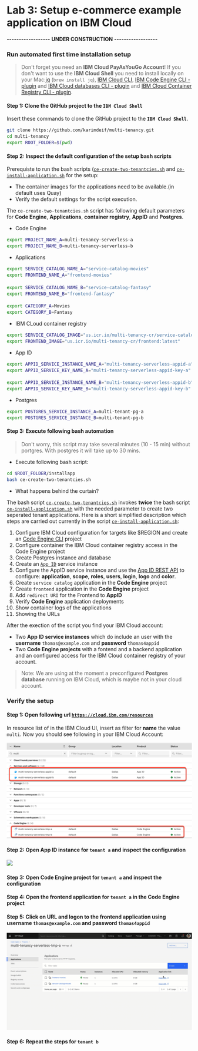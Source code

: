 # Lab 3: Setup e-commerce example application on IBM Cloud

**------------------**
**UNDER CONSTRUCTION**
**------------------**

### Run automated first time installation setup

> Don't forget you need an **IBM Cloud PayAsYouGo Account**!
> If you don't want to use the **IBM Cloud Shell** you need to install locally on your Mac:[jq](https://lzone.de/cheat-sheet/jq) (`brew install jq`), [IBM Cloud CLI](https://cloud.ibm.com/docs/cli?topic=cli-getting-started), [IBM Code Engine CLI - plugin](https://cloud.ibm.com/docs/codeengine?topic=codeengine-cli) and [IBM Cloud databases CLI - plugin](https://cloud.ibm.com/docs/databases-cli-plugin?topic=databases-cli-plugin-cdb-reference) and [IBM Cloud Container Registry CLI - plugin](https://cloud.ibm.com/docs/Registry?topic=container-registry-cli-plugin-containerregcli&locale=de).


#### Step 1: Clone the GitHub project to the **`IBM Cloud Shell`**

Insert these commands to clone the GitHub project to the **`IBM Cloud Shell`**.

```sh
git clone https://github.com/karimdeif/multi-tenancy.git
cd multi-tenancy
export ROOT_FOLDER=$(pwd)
```

#### Step 2: Inspect the default configuration of the setup bash scripts

Prerequiste to run the bash scripts ([`ce-create-two-tenantcies.sh`](https://github.com/karimdeif/multi-tenancy/blob/main/installapp/ce-create-two-tenantcies.sh) and [`ce-install-application.sh`](https://github.com/karimdeif/multi-tenancy/blob/main/installapp/ce-install-application.sh) for the setup:

* The container images for the applications need to be available.(in default uses Quay)
* Verify the default settings for the script execution.

The `ce-create-two-tenantcies.sh` script has following default parameters for **Code Engine**, **Applications**, **container registry**, **AppID** and **Postgres**.

*  Code Engine

```sh
export PROJECT_NAME_A=multi-tenancy-serverless-a
export PROJECT_NAME_B=multi-tenancy-serverless-b
```

* Applications

```sh
export SERVICE_CATALOG_NAME_A="service-catalog-movies"
export FRONTEND_NAME_A="frontend-movies"

export SERVICE_CATALOG_NAME_B="service-catalog-fantasy"
export FRONTEND_NAME_B="frontend-fantasy"

export CATEGORY_A=Movies
export CATEGORY_B=Fantasy
```

* IBM CLoud container registry

```sh
export SERVICE_CATALOG_IMAGE="us.icr.io/multi-tenancy-cr/service-catalog:latest"
export FRONTEND_IMAGE="us.icr.io/multi-tenancy-cr/frontend:latest"
```

* App ID

```sh
export APPID_SERVICE_INSTANCE_NAME_A="multi-tenancy-serverless-appid-a"
export APPID_SERVICE_KEY_NAME_A="multi-tenancy-serverless-appid-key-a"

export APPID_SERVICE_INSTANCE_NAME_B="multi-tenancy-serverless-appid-b"
export APPID_SERVICE_KEY_NAME_B="multi-tenancy-serverless-appid-key-b"
```

* Postgres

```sh
export POSTGRES_SERVICE_INSTANCE_A=multi-tenant-pg-a
export POSTGRES_SERVICE_INSTANCE_B=multi-tenant-pg-b
```

#### Step 3: Execute following bash automation

> Don't worry, this script may take several minutes (10 - 15 min) without portgres. With postgres it will take up to 30 mins.

* Execute following bash script:

```sh
cd $ROOT_FOLDER/installapp
bash ce-create-two-tenantcies.sh
```

* What happens behind the curtain?

The bash script [`ce-create-two-tenantcies.sh`](https://github.com/karimdeif/multi-tenancy/blob/main/installapp/ce-create-two-tenantcies.sh) invokes **twice** the bash script [`ce-install-application.sh`](https://github.com/karimdeif/multi-tenancy/blob/main/installapp/ce-install-application.sh) with the needed parameter to create two seperated tenant applications. Here is a short simplified description which steps are carried out currently in the script [`ce-install-application.sh`](https://github.com/karimdeif/multi-tenancy/blob/main/installapp/ce-install-application.sh):

 1. Configure IBM Cloud configuration for targets like $REGION and create an [Code Engine CLI](https://cloud.ibm.com/docs/codeengine?topic=codeengine-cli) project
 2. Configure container the IBM Cloud container registry access in the Code Engine project
 3. Create Postgres instance and database
 4. Create an [`App ID`](https://cloud.ibm.com/docs/appid) service instance
 5. Configure the AppID service instance and use the [App ID REST API](https://cloud.ibm.com/apidocs/app-id/management#introduction) to configure: **application**, **scope**, **roles**, **users**, **login**,  **logo** and **color**.
 6. Create `service catalog` application in the **Code Engine** project
 7. Create `frontend` application in the **Code Engine** project
 8. Add `redirect URI` for the Frontend to **AppID**
 9. Verify **Code Engine** application deployments
 10. Show container logs of the applications
 11. Showing the URLs

 After the exection of the script you find your IBM Cloud account:

 - Two **App ID service instances** which do include an user with the **username** `thomas@example.com` and **password** `thomas4appid`
 - Two **Code Engine projects** with a fontend and a backend application and an configured access for the IBM Cloud container registry of your account.

 > Note: We are using at the moment a preconfigured **Postgres database** running on IBM Cloud, which is maybe not in your cloud account.

### Verify the setup

#### Step 1: Open following url [`https://cloud.ibm.com/resources`](https://cloud.ibm.com/resources)

In resource list of in the IBM Cloud UI, insert as filter for **name** the value `multi`. Now you should see following in your IBM Cloud Account:

![](images/Mulit-Tenancy-automatic-creation-02.png)

#### Step 2: Open App ID instance for `tenant a` and inspect the configuration

![](images/Mulit-Tenancy-automatic-running-example-01.gif)

#### Step 3: Open Code Engine project for `tenant a` and inspect the configuration

#### Step 4: Open the frontend application for `tenant a` in the Code Engine project

#### Step 5: Click on URL and logon to the frontend application using **username** `thomas@example.com` and **password** `thomas4appid`

![](images/Mulit-Tenancy-automatic-running-example-02.gif)

#### Step 6: Repeat the steps for `tenant b`









